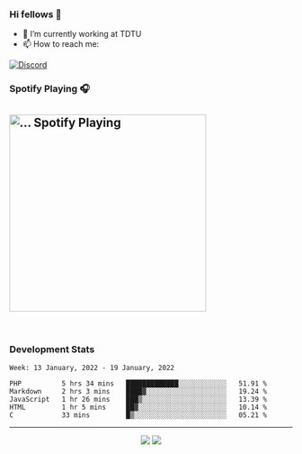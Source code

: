 ### Hi fellows 👋

- 🔭 I’m currently working at TDTU
- 📫 How to reach me:
<a href = "https://discordapp.com/users/517725152327499806">
  <img align="center" src="https://discord.c99.nl/widget/theme-4/517725152327499806.png" alt="Discord"/>
</a>


### Spotify Playing 🎧
[<img src="https://spotify-readme-git-master-maoleng.vercel.app/api/spotify-playing" alt="... Spotify Playing" width="350" />](https://open.spotify.com/user/...)
---
<br>

### Development Stats
<!--START_SECTION:waka-->
```text
Week: 13 January, 2022 - 19 January, 2022

PHP          5 hrs 34 mins   █████████████░░░░░░░░░░░░   51.91 % 
Markdown     2 hrs 3 mins    ████▓░░░░░░░░░░░░░░░░░░░░   19.24 % 
JavaScript   1 hr 26 mins    ███▒░░░░░░░░░░░░░░░░░░░░░   13.39 % 
HTML         1 hr 5 mins     ██▓░░░░░░░░░░░░░░░░░░░░░░   10.14 % 
C            33 mins         █▒░░░░░░░░░░░░░░░░░░░░░░░   05.21 % 
```
<!--END_SECTION:waka-->

---
<p align = "center">
  <img src = "https://github-readme-stats.vercel.app/api?username=maoleng&theme=radical&line_height=27">
  <img src = "https://github-readme-stats.vercel.app/api/top-langs/?username=maoleng&layout=compact&theme=radical">
</p>
